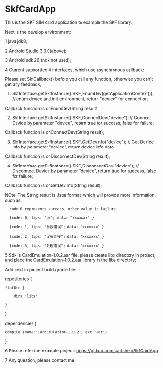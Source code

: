 # SkfCardApp

This is the SKF SIM card application to example the SKF library.

Next is the develop environment:

1 java jdk8;

2 Android Studio 3.0.0(above);

3 Android sdk 26;(ndk not used);

4 Current supportted 4 interfaces, which use asynchronous callback:
  
  Please set SkfCallback() before you call any function, otherwise you can't get any feedback;  

  1) SkfInterface.getSkfInstance().SKF_EnumDev(getApplicationContext()); // enum device and init environment, return "device" for connection;
  
  Callback function is onEnumDev(String result);
  
  2) SkfInterface.getSkfInstance().SKF_ConnectDev("device"); // Connect Device by parameter "device", return true for success, false for failure;
  
  Callback function is onConnectDev(String result);
  
  3) SkfInterface.getSkfInstance().SKF_GetDevInfo("device"); // Get Device Info by parameter "device", return device info data;
  
  Callback function is onDisconnectDev(String result);
  
  4) SkfInterface.getSkfInstance().SKF_DisconnectDev("device"); // Disconnect Device by parameter "device", return true for success, false for failure;
  
  Callback function is onGetDevInfo(String result);
  
  NOte: The String result is Json format, which will provide more information, such as:
       
	  code 0 represents success, other value is failure.

      {code: 0, tips: "ok"; data: "xxxxxxx" }
	  
      {code: 1, tips: "参数错误"; data: "xxxxxxx" }
	  
      {code: 2, tips: "没有连接"; data: "xxxxxxx" }
	  
      {code: 3, tips: "处理错误"; data: "xxxxxxx" }

5 Sdk is CardEmulation-1.0.2.aar file, please create libs directory in project, and place the CardEmulation-1.0.2.aar library in the libs directory;

  Add next in project build.gradle file: 
  
repositories {

    flatDir {
	
        dirs 'libs'
		
    }
	
}

dependencies {

    compile (name:'CardEmulation-1.0.2', ext:'aar')
	
}

6 Please refer the example project: https://github.com/carlshen/SkfCardApp

7 Any question, please contact me.
